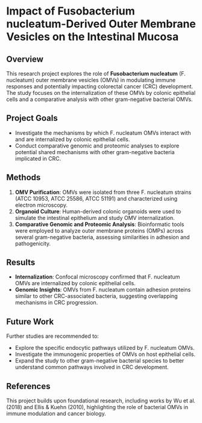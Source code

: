 # Impact of Fusobacterium nucleatum-Derived Outer Membrane Vesicles on the Intestinal Mucosa

## Overview
This research project explores the role of **Fusobacterium nucleatum** (F. nucleatum) outer membrane vesicles (OMVs) in modulating immune responses and potentially impacting colorectal cancer (CRC) development. The study focuses on the internalization of these OMVs by colonic epithelial cells and a comparative analysis with other gram-negative bacterial OMVs.

## Project Goals
- Investigate the mechanisms by which F. nucleatum OMVs interact with and are internalized by colonic epithelial cells.
- Conduct comparative genomic and proteomic analyses to explore potential shared mechanisms with other gram-negative bacteria implicated in CRC.

## Methods
1. **OMV Purification**: OMVs were isolated from three F. nucleatum strains (ATCC 10953, ATCC 25586, ATCC 51191) and characterized using electron microscopy.
2. **Organoid Culture**: Human-derived colonic organoids were used to simulate the intestinal epithelium and study OMV internalization.
3. **Comparative Genomic and Proteomic Analysis**: Bioinformatic tools were employed to analyze outer membrane proteins (OMPs) across several gram-negative bacteria, assessing similarities in adhesion and pathogenicity.

## Results
- **Internalization**: Confocal microscopy confirmed that F. nucleatum OMVs are internalized by colonic epithelial cells.
- **Genomic Insights**: OMVs from F. nucleatum contain adhesion proteins similar to other CRC-associated bacteria, suggesting overlapping mechanisms in CRC progression.

## Future Work
Further studies are recommended to:
- Explore the specific endocytic pathways utilized by F. nucleatum OMVs.
- Investigate the immunogenic properties of OMVs on host epithelial cells.
- Expand the study to other gram-negative bacterial species to better understand common pathways involved in CRC development.

## References
This project builds upon foundational research, including works by Wu et al. (2018) and Ellis & Kuehn (2010), highlighting the role of bacterial OMVs in immune modulation and cancer biology.
